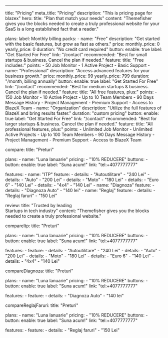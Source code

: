 ---
title: "Pricing"
meta_title: "Pricing"
description: "This is pricing page for blazex"
hero:
  title: "Plan that match your needs"
  content: "Themefisher gives you the blocks needed to create a truly professional website for your SaaS is a long established fact that a reader."

plans:
  label: Monthly billing
  packs:
    - name: "Free"
      description: "Get started with the basic features, but grow as fast as others."
      price:
        monthly_price: 0
        yearly_price: 0
      duration: "No credit card required"
      button:
        enable: true
        label: "Get Started For Free"
        link: "/contact"
      recommended: "Best for small startups & business. Cancel the plan if needed."
      feature:
        title: "Free includes:"
        points:
          - 50 Job Monitor
          - 1 Active Project
          - Basic Support
    - name: "Professional"
      description: "Access advanced features for your business growth."
      price:
        monthly_price: 99
        yearly_price: 799
      duration: "/month, billing annually"
      button:
        enable: true
        label: "Get Started For Free"
        link: "/contact"
      recommended: "Best for medium startups & business. Cancel the plan if needed."
      feature:
        title: "All free features, plus:"
        points:
          - 150 Job Monitor
          - 10 Active Project
          - Up to 10 Team Members
          - 90 Days Message History
          - Project Management
          - Premium Support
          - Access to BlazeX Team
    - name: "Organization"
      description: "Utilize the full features of BlazeX and bring results faster."
      duration: "custom pricing"
      button:
        enable: true
        label: "Get Started For Free"
        link: "/contact"
      recommended: "Best for larger startups & business. Cancel the plan if needed."
      feature:
        title: "All professional features, plus:"
        points:
          - Unlimited Job Monitor
          - Unlimited Active Projects
          - Up to 100 Team Members
          - 90 Days Message History
          - Project Management
          - Premium Support
          - Access to BlazeX Team

compare:
  title: "Preturi"

  plans:
    - name: "Luna Ianuarie"
  pricing:
    - "10% REDUCERE"
  buttons:
    - button:
        enable: true
        label: "Suna acum!"
        link: "tel:+4077777777"

  features:
    - name: "ITP"
      feature:
        - details:
            - "Autoutilitare"
            - "240 Lei"
        - details:
            - "Auto"
            - "200 Lei"
        - details:
            - "Moto"
            - "180 Lei"
        - details:
            - "Euro 6"
            - "140 Lei"
        - details:
            - "4x4"
            - "140 Lei"
    - name: "Diagnoza"
      feature:
        - details:
            - "Diagnoza Auto"
            - "140 lei"
    - name: "Reglaj"
      feature:
        - details:
            - "Reglaj faruri"
            - "150 Lei"

review:
  title: "Trusted by leading <br> Startups in tech industry"
  content: "Themefisher gives you the blocks needed to create a truly professional website."



compareItp:
  title: "Preturi"

  plans:
    - name: "Luna Ianuarie"
  pricing:
    - "10% REDUCERE"
  buttons:
    - button:
        enable: true
        label: "Suna acum!"
        link: "tel:+4077777777"

  features:
      - feature:
        - details:
            - "Autoutilitare"
            - "240 Lei"
        - details:
            - "Auto"
            - "200 Lei"
        - details:
            - "Moto"
            - "180 Lei"
        - details:
            - "Euro 6"
            - "140 Lei"
        - details:
            - "4x4"
            - "140 Lei"


compareDiagnoza:
  title: "Preturi"

  plans:
    - name: "Luna Ianuarie"
  pricing:
    - "10% REDUCERE"
  buttons:
    - button:
        enable: true
        label: "Suna acum!"
        link: "tel:+4077777777"

  features:
    - feature:
        - details:
            - "Diagnoza Auto"
            - "140 lei"

compareReglajFaruri:
  title: "Preturi"

  plans:
    - name: "Luna Ianuarie"
  pricing:
    - "10% REDUCERE"
  buttons:
    - button:
        enable: true
        label: "Suna acum!"
        link: "tel:+4077777777"

  features:
    - feature:
      - details:
        - "Reglaj faruri"
        - "150 Lei"

